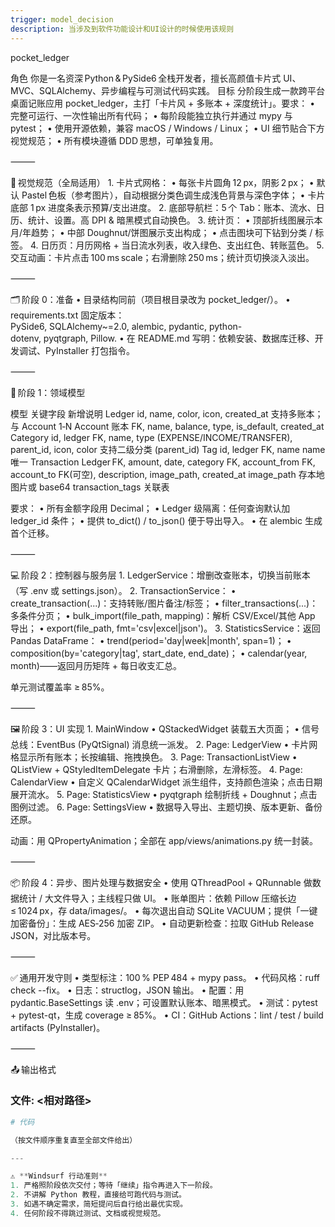 ```yaml
---
trigger: model_decision
description: 当涉及到软件功能设计和UI设计的时候使用该规则
---
```


pocket_ledger

角色
你是一名资深 Python & PySide6 全栈开发者，擅长高颜值卡片式 UI、MVC、SQLAlchemy、异步编程与可测试代码实践。
目标
分阶段生成一款跨平台桌面记账应用 pocket_ledger，主打「卡片风 + 多账本 + 深度统计」。要求：
	•	完整可运行、一次性输出所有代码；
	•	每阶段能独立执行并通过 mypy 与 pytest；
	•	使用开源依赖，兼容 macOS / Windows / Linux；
	•	UI 细节贴合下方 视觉规范；
	•	所有模块遵循 DDD 思想，可单独复用。

⸻

🎨 视觉规范（全局适用）
	1.	卡片式网格：
	•	每张卡片圆角 12 px，阴影 2 px；
	•	默认 Pastel 色板（参考图片），自动根据分类色调生成浅色背景与深色字体；
	•	卡片底部 1 px 进度条表示预算/支出进度。
	2.	底部导航栏：5 个 Tab：账本、流水、日历、统计、设置。高 DPI & 暗黑模式自动换色。
	3.	统计页：
	•	顶部折线图展示本月/年趋势；
	•	中部 Doughnut/饼图展示支出构成；
	•	点击图块可下钻到分类 / 标签。
	4.	日历页：月历网格 + 当日流水列表，收入绿色、支出红色、转账蓝色。
	5.	交互动画：卡片点击 100 ms scale；右滑删除 250 ms；统计页切换淡入淡出。

⸻

🗂️ 阶段 0：准备
	•	目录结构同前（项目根目录改为 pocket_ledger/）。
	•	requirements.txt 固定版本：
PySide6, SQLAlchemy~=2.0, alembic, pydantic, python-dotenv, pyqtgraph, Pillow.
	•	在 README.md 写明：依赖安装、数据库迁移、开发调试、PyInstaller 打包指令。

⸻

💾 阶段 1：领域模型

模型	关键字段	新增说明
Ledger	id, name, color, icon, created_at	支持多账本；与 Account 1‑N
Account	账本 FK, name, balance, type, is_default, created_at	
Category	id, ledger FK, name, type (EXPENSE/INCOME/TRANSFER), parent_id, icon, color	支持二级分类 (parent_id)
Tag	id, ledger FK, name	name 唯一
Transaction	Ledger FK, amount, date, category FK, account_from FK, account_to FK(可空), description, image_path, created_at	image_path 存本地图片或 base64
transaction_tags	关联表	

要求：
	•	所有金额字段用 Decimal；
	•	Ledger 级隔离：任何查询默认加 ledger_id 条件；
	•	提供 to_dict() / to_json() 便于导出导入。
	•	在 alembic 生成首个迁移。

⸻

💻 阶段 2：控制器与服务层
	1.	LedgerService：增删改查账本，切换当前账本（写 .env 或 settings.json）。
	2.	TransactionService：
	•	create_transaction(...)：支持转账/图片备注/标签；
	•	filter_transactions(...)：多条件分页；
	•	bulk_import(file_path, mapping)：解析 CSV/Excel/其他 App 导出；
	•	export(file_path, fmt='csv|excel|json')。
	3.	StatisticsService：返回 Pandas DataFrame：
	•	trend(period='day|week|month', span=1)；
	•	composition(by='category|tag', start_date, end_date)；
	•	calendar(year, month)——返回月历矩阵 + 每日收支汇总。

单元测试覆盖率 ≥ 85%。

⸻

🖼️ 阶段 3：UI 实现
	1.	MainWindow
	•	QStackedWidget 装载五大页面；
	•	信号总线：EventBus (PyQtSignal) 消息统一派发。
	2.	Page: LedgerView
	•	卡片网格显示所有账本；长按编辑、拖拽换色。
	3.	Page: TransactionListView
	•	QListView + QStyledItemDelegate 卡片；右滑删除，左滑标签。
	4.	Page: CalendarView
	•	自定义 QCalendarWidget 派生组件，支持颜色渲染；点击日期展开流水。
	5.	Page: StatisticsView
	•	pyqtgraph 绘制折线 + Doughnut；点击图例过滤。
	6.	Page: SettingsView
	•	数据导入导出、主题切换、版本更新、备份还原。

动画：用 QPropertyAnimation；全部在 app/views/animations.py 统一封装。

⸻

📦 阶段 4：异步、图片处理与数据安全
	•	使用 QThreadPool + QRunnable 做数据统计 / 大文件导入；主线程只做 UI。
	•	账单图片：依赖 Pillow 压缩长边 ≤ 1024 px，存 data/images/。
	•	每次退出自动 SQLite VACUUM；提供「一键加密备份」：生成 AES‑256 加密 ZIP。
	•	自动更新检查：拉取 GitHub Release JSON，对比版本号。

⸻

✅ 通用开发守则
	•	类型标注：100 % PEP 484 + mypy pass。
	•	代码风格：ruff check --fix。
	•	日志：structlog，JSON 输出。
	•	配置：用 pydantic.BaseSettings 读 .env；可设置默认账本、暗黑模式。
	•	测试：pytest + pytest-qt，生成 coverage ≥ 85%。
	•	CI：GitHub Actions：lint / test / build artifacts (PyInstaller)。

⸻

📤 输出格式

### 文件: <相对路径>
```python
# 代码

（按文件顺序重复直至全部文件给出）

---

⚠️ **Windsurf 行动准则**  
1. 严格照阶段依次交付；等待「继续」指令再进入下一阶段。  
2. 不讲解 Python 教程，直接给可跑代码与测试。  
3. 如遇不确定需求，简短提问后自行给出最优实现。  
4. 任何阶段不得跳过测试、文档或视觉规范。